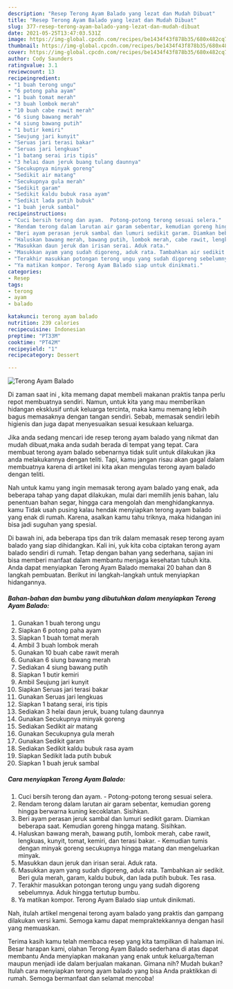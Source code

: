 ```yaml
---
description: "Resep Terong Ayam Balado yang lezat dan Mudah Dibuat"
title: "Resep Terong Ayam Balado yang lezat dan Mudah Dibuat"
slug: 377-resep-terong-ayam-balado-yang-lezat-dan-mudah-dibuat
date: 2021-05-25T13:47:03.531Z
image: https://img-global.cpcdn.com/recipes/be1434f43f878b35/680x482cq70/terong-ayam-balado-foto-resep-utama.jpg
thumbnail: https://img-global.cpcdn.com/recipes/be1434f43f878b35/680x482cq70/terong-ayam-balado-foto-resep-utama.jpg
cover: https://img-global.cpcdn.com/recipes/be1434f43f878b35/680x482cq70/terong-ayam-balado-foto-resep-utama.jpg
author: Cody Saunders
ratingvalue: 3.1
reviewcount: 13
recipeingredient:
- "1 buah terong ungu"
- "6 potong paha ayam"
- "1 buah tomat merah"
- "3 buah lombok merah"
- "10 buah cabe rawit merah"
- "6 siung bawang merah"
- "4 siung bawang putih"
- "1 butir kemiri"
- "Seujung jari kunyit"
- "Seruas jari terasi bakar"
- "Seruas jari lengkuas"
- "1 batang serai iris tipis"
- "3 helai daun jeruk buang tulang daunnya"
- "Secukupnya minyak goreng"
- "Sedikit air matang"
- "Secukupnya gula merah"
- "Sedikit garam"
- "Sedikit kaldu bubuk rasa ayam"
- "Sedikit lada putih bubuk"
- "1 buah jeruk sambal"
recipeinstructions:
- "Cuci bersih terong dan ayam.  Potong-potong terong sesuai selera."
- "Rendam terong dalam larutan air garam sebentar, kemudian goreng hingga berwarna kuning kecoklatan. Sisihkan."
- "Beri ayam perasan jeruk sambal dan lumuri sedikit garam. Diamkan beberapa saat. Kemudian goreng hingga matang. Sisihkan."
- "Haluskan bawang merah, bawang putih, lombok merah, cabe rawit, lengkuas, kunyit, tomat, kemiri, dan terasi bakar.  Kemudian tumis dengan minyak goreng secukupnya hingga matang dan mengeluarkan minyak."
- "Masukkan daun jeruk dan irisan serai. Aduk rata."
- "Masukkan ayam yang sudah digoreng, aduk rata. Tambahkan air sedikit. Beri gula merah, garam, kaldu bubuk, dan lada putih bubuk. Tes rasa."
- "Terakhir masukkan potongan terong ungu yang sudah digoreng sebelumnya. Aduk hingga tertutup bumbu."
- "Ya matikan kompor. Terong Ayam Balado siap untuk dinikmati."
categories:
- Resep
tags:
- terong
- ayam
- balado

katakunci: terong ayam balado 
nutrition: 239 calories
recipecuisine: Indonesian
preptime: "PT33M"
cooktime: "PT42M"
recipeyield: "1"
recipecategory: Dessert

---
```



![Terong Ayam Balado](https://img-global.cpcdn.com/recipes/be1434f43f878b35/680x482cq70/terong-ayam-balado-foto-resep-utama.jpg)

Di zaman  saat ini , kita memang dapat membeli makanan praktis tanpa perlu repot membuatnya sendiri. Namun, untuk kita yang mau memberikan hidangan eksklusif untuk keluarga tercinta, maka kamu memang lebih bagus memasaknya dengan tangan sendiri. Sebab, memasak sendiri lebih higienis dan juga dapat menyesuaikan sesuai kesukaan keluarga.

Jika anda sedang mencari ide resep terong ayam balado yang nikmat dan mudah dibuat,maka anda sudah berada di tempat yang tepat. Cara membuat terong ayam balado  sebenarnya tidak sulit untuk dilakukan jika anda melakukannya dengan teliti. Tapi, kamu jangan risau akan gagal dalam membuatnya 
karena di artikel ini kita akan mengulas terong ayam balado dengan teliti.  



Nah untuk kamu yang ingin memasak terong ayam balado yang enak, ada beberapa tahap yang dapat dilakukan, mulai dari memilih jenis bahan, lalu penentuan bahan segar, hingga cara mengolah dan menghidangkannya. kamu Tidak usah pusing kalau hendak menyiapkan terong ayam balado yang enak di rumah. Karena, asalkan kamu  tahu triknya, maka hidangan ini bisa jadi suguhan yang spesial.

Di bawah ini, ada beberapa tips dan trik dalam memasak resep terong ayam balado yang siap dihidangkan. Kali ini, yuk kita coba ciptakan terong ayam balado sendiri di rumah. Tetap dengan bahan yang sederhana, sajian ini bisa memberi manfaat dalam membantu menjaga kesehatan tubuh kita. Anda dapat menyiapkan Terong Ayam Balado memakai 20 bahan dan 8 langkah pembuatan. Berikut ini langkah-langkah untuk menyiapkan hidangannya.

<!--inarticleads1-->

##### Bahan-bahan dan bumbu yang dibutuhkan dalam menyiapkan Terong Ayam Balado:

1. Gunakan 1 buah terong ungu
1. Siapkan 6 potong paha ayam
1. Siapkan 1 buah tomat merah
1. Ambil 3 buah lombok merah
1. Gunakan 10 buah cabe rawit merah
1. Gunakan 6 siung bawang merah
1. Sediakan 4 siung bawang putih
1. Siapkan 1 butir kemiri
1. Ambil Seujung jari kunyit
1. Siapkan Seruas jari terasi bakar
1. Gunakan Seruas jari lengkuas
1. Siapkan 1 batang serai, iris tipis
1. Sediakan 3 helai daun jeruk, buang tulang daunnya
1. Gunakan Secukupnya minyak goreng
1. Sediakan Sedikit air matang
1. Gunakan Secukupnya gula merah
1. Gunakan Sedikit garam
1. Sediakan Sedikit kaldu bubuk rasa ayam
1. Siapkan Sedikit lada putih bubuk
1. Siapkan 1 buah jeruk sambal




<!--inarticleads2-->

##### Cara menyiapkan Terong Ayam Balado:

1. Cuci bersih terong dan ayam.  - Potong-potong terong sesuai selera.
1. Rendam terong dalam larutan air garam sebentar, kemudian goreng hingga berwarna kuning kecoklatan. Sisihkan.
1. Beri ayam perasan jeruk sambal dan lumuri sedikit garam. Diamkan beberapa saat. Kemudian goreng hingga matang. Sisihkan.
1. Haluskan bawang merah, bawang putih, lombok merah, cabe rawit, lengkuas, kunyit, tomat, kemiri, dan terasi bakar.  - Kemudian tumis dengan minyak goreng secukupnya hingga matang dan mengeluarkan minyak.
1. Masukkan daun jeruk dan irisan serai. Aduk rata.
1. Masukkan ayam yang sudah digoreng, aduk rata. Tambahkan air sedikit. Beri gula merah, garam, kaldu bubuk, dan lada putih bubuk. Tes rasa.
1. Terakhir masukkan potongan terong ungu yang sudah digoreng sebelumnya. Aduk hingga tertutup bumbu.
1. Ya matikan kompor. Terong Ayam Balado siap untuk dinikmati.




Nah, itulah artikel mengenai  terong ayam balado  yang praktis dan gampang dilakukan versi kami. Semoga kamu dapat mempraktekkannya dengan hasil yang memuaskan. 

Terima kasih kamu telah membaca resep yang kita tampilkan di halaman ini. Besar harapan kami, olahan  Terong Ayam Balado sederhana di atas dapat membantu Anda menyiapkan makanan yang enak untuk keluarga/teman maupun menjadi ide dalam berjualan makanan. Gimana nih? Mudah bukan? Itulah cara menyiapkan terong ayam balado yang bisa Anda praktikkan di rumah. Semoga bermanfaat dan selamat mencoba!

